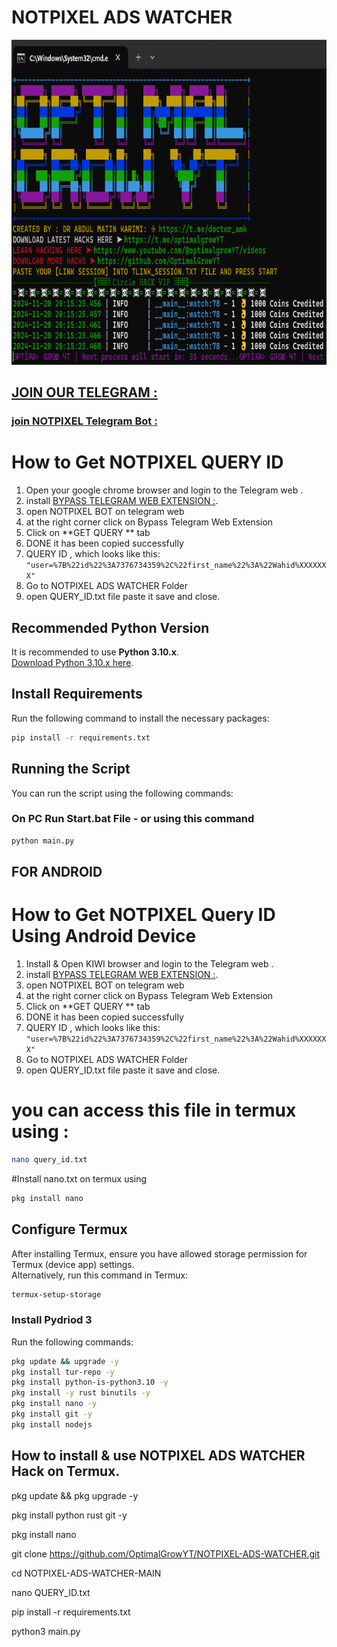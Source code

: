 # NOTPIXEL ADS WATCHER
<img src="https://github.com/OptimalGrowYT/CIRCLE-HACK-VIP/blob/main/CIRCLE.png" alt="توضیح تصویر" width="1280" height="520">

## [JOIN OUR TELEGRAM :](https://t.me/optimalgrowyt)
### [join NOTPIXEL Telegram Bot :](https://t.me/notpixel/app?startapp=f5500534801_s577266)


# How to Get NOTPIXEL QUERY ID  

1. Open your google chrome browser and login to the Telegram web .
2. install [BYPASS TELEGRAM WEB EXTENSION :](https://chromewebstore.google.com/detail/bypass-telegram-web/jheaicmfgoefbdmadnhigbpdldafaokb).
3. open NOTPIXEL BOT on telegram web
4. at the right corner click on Bypass Telegram Web Extension 
5. Click on  **GET QUERY ** tab
6. DONE it has been copied successfully 
7. QUERY ID , which looks like this: `"user=%7B%22id%22%3A7376734359%2C%22first_name%22%3A%22Wahid%XXXXXXX"`
8. Go to NOTPIXEL ADS WATCHER Folder
9. open QUERY_ID.txt file paste it save and close.

## Recommended Python Version

It is recommended to use **Python 3.10.x**.  
[Download Python 3.10.x here](https://www.python.org/downloads/release/).

## Install Requirements

Run the following command to install the necessary packages:

```bash
pip install -r requirements.txt
```

## Running the Script

You can run the script using the following commands:

### On PC Run Start.bat File - or using this command 
```bash
python main.py
```

## FOR ANDROID

# How to Get NOTPIXEL Query ID  Using Android Device

1.  Install & Open KIWI browser and login to the Telegram web .
2. install [BYPASS TELEGRAM WEB EXTENSION :](https://chromewebstore.google.com/detail/bypass-telegram-web/jheaicmfgoefbdmadnhigbpdldafaokb).
3. open NOTPIXEL BOT on telegram web
4. at the right corner click on Bypass Telegram Web Extension 
5. Click on  **GET QUERY ** tab
6. DONE it has been copied successfully 
7. QUERY ID , which looks like this: `"user=%7B%22id%22%3A7376734359%2C%22first_name%22%3A%22Wahid%XXXXXXX"`
8. Go to NOTPIXEL ADS WATCHER Folder
9. open QUERY_ID.txt file paste it save and close.
# you can access this file in termux using :

```bash
nano query_id.txt
```
#Install nano.txt on termux using 
```bash
pkg install nano 
```
## Configure Termux

After installing Termux, ensure you have allowed storage permission for Termux (device app) settings.  
Alternatively, run this command in Termux:

```bash
termux-setup-storage
```

### Install Pydriod 3

Run the following commands:

```bash
pkg update && upgrade -y
pkg install tur-repo -y
pkg install python-is-python3.10 -y
pkg install -y rust binutils -y
pkg install nano -y
pkg install git -y
pkg install nodejs


```

## How to install & use NOTPIXEL ADS WATCHER Hack on Termux.

pkg update && pkg upgrade -y

pkg install python rust git -y

pkg install nano

git clone https://github.com/OptimalGrowYT/NOTPIXEL-ADS-WATCHER.git

cd NOTPIXEL-ADS-WATCHER-MAIN

nano QUERY_ID.txt

pip install -r requirements.txt

python3 main.py
